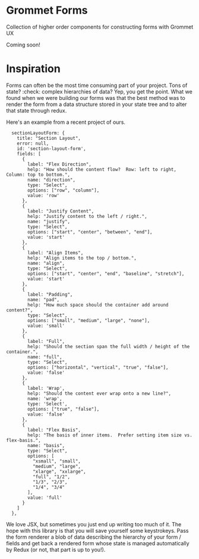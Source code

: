 # Grommet Forms
Collection of higher order components for constructing forms with Grommet UX

Coming soon!

# Inspiration
Forms can often be the most time consuming part of your project.  Tons of state? :check: complex hierarchies of data? Yep, you get the point.  What we found when we were building our forms was that the best method was to render the form from a data structure stored in your state tree and to alter that state through redux.  

Here's an example from a recent project of ours.

```
  sectionLayoutForm: {
    title: "Section Layout",
    error: null,
    id: 'section-layout-form',
    fields: [
      {
        label: "Flex Direction",
        help: "How should the content flow?  Row: left to right, Column: top to bottom.",
        name: "direction",
        type: "Select",
        options: ["row", "column"],
        value: 'row'
      },
      {
        label: "Justify Content",
        help: "Justify content to the left / right.",
        name: "justify",
        type: "Select",
        options: ["start", "center", "between", "end"],
        value: 'start'
      },
      {
        label: "Align Items",
        help: "Align items to the top / bottom.",
        name: "align",
        type: "Select",
        options: ["start", "center", "end", "baseline", "stretch"],
        value: 'start'
      },
      {
        label: "Padding",
        name: "pad",
        help: "How much space should the container add around content?",
        type: "Select",
        options: ["small", "medium", "large", "none"],
        value: 'small'
      },
      {
        label: "Full",
        help: "Should the section span the full width / height of the container.",
        name: "full",
        type: "Select",
        options: ["horizontal", "vertical", "true", "false"],
        value: 'false'
      },
      {
        label: 'Wrap',
        help: "Should the content ever wrap onto a new line?",
        name: 'wrap',
        type: 'Select',
        options: ["true", "false"],
        value: 'false'
      },
      {
        label: "Flex Basis",
        help: "The basis of inner items.  Prefer setting item size vs. flex-basis.",
        name: "basis",
        type: "Select",
        options: [
          "xsmall", "small",
          "medium", "large",
          "xlarge", "xxlarge",
          "full", "1/2",
          "1/3", "2/3",
          "1/4", "3/4"
        ],
        value: 'full'
      }
    ]
  },
```

We love JSX, but sometimes you just end up writing too much of it.  The hope with this library is that you will save yourself some keystrokeys.  Pass the form renderer a blob of data describing the hierarchy of your form / fields and get back a rendered form whose state is managed automatically by Redux (or not, that part is up to you!).
